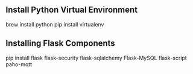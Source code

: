 Install Python Virtual Environment
----------------------------------

 brew install python
 pip install virtualenv

Installing Flask Components
---------------------------

 pip install flask flask-security flask-sqlalchemy Flask-MySQL flask-script paho-mqtt


